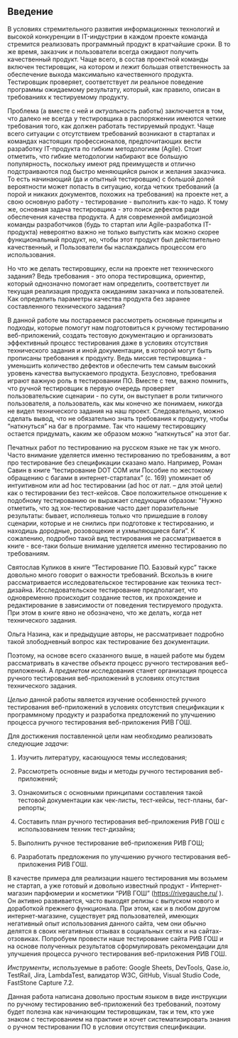 ## Введение 

В условиях стремительного развития информационных технологий и высокой конкуренции в IT-индустрии в каждом проекте команда стремится реализовать программный продукт в кратчайшие сроки. В то же время, заказчик и пользователи всегда ожидают получить качественный продукт. Чаще всего, в состав проектной команды включен тестировщик, на котором и лежит большая ответственность за обеспечение выхода максимально качественного продукта. Тестировщик проверяет, соответствует ли реальное поведение программы ожидаемому результату, который, как правило, описан в требованиях к тестируемому продукту. 

Проблема (а вместе с ней и *актуальность* работы) заключается в том, что далеко не всегда у тестировщика в распоряжении имеются четкие требования того, как должен работать тестируемый продукт. Чаще всего ситуации с отсутствием требований возникают в стартапах и командах настоящих профессионалов, предпочитающих вести разработку IT-продукта по гибким методологиям (Agile). Стоит отметить, что гибкие методологии набирают все большую популярность, поскольку имеют ряд преимуществ и отлично подстраиваются под быстро меняющийся рынок и желания заказчика. То есть начинающий (да и опытный тестировщик) с большой долей вероятности может попасть в ситуацию, когда четких требований (а порой и никаких документов, похожих на требования) на проекте нет, а свою основную работу - тестирование - выполнить как-то надо. К тому же, основная задача тестировщика - это поиск дефектов ради обеспечения качества продукта. А для современной амбициозной команды разработчиков (будь то стартап или Agile-разработка IT-продукта) невероятно важно не только выпустить как можно скорее функциональный продукт, но, чтобы этот продукт был действительно качественный, и Пользователи бы наслаждались процессом его использования.  

Но что же делать тестировщику, если на проекте нет технического задания? Ведь требования - это опора тестировщика, ориентир, который однозначно помогает нам определить, соответствует ли текущая реализация продукта ожиданиям заказчика и пользователей. Как определить параметры качества продукта без заранее составленного технического задания? 

В данной работе мы постараемся рассмотреть основные принципы и подходы, которые помогут нам подготовиться к ручному тестированию веб-приложений, создать тестовую документацию и организовать эффективный процесс тестирования даже в условиях отсутствия технического задания и иной документации, в которой могут быть прописаны требования к продукту. Ведь миссия тестировщика - уменьшить количество дефектов и обеспечить тем самым высокий уровень качества выпускаемого продукта.  Безусловно, требования играют важную роль в тестировании ПО. Вместе с тем, важно помнить, что ручной тестировщик в первую очередь проверяет пользовательские сценарии - по сути, он выступает в роли типичного пользователя, а пользователь, как мы конечно же понимаем, никогда не видел технического задания на наш проект. Следовательно, можно сделать вывод, что не обязательно знать требования к продукту, чтобы “наткнуться” на баг в программе. Так что нашему тестировщику остается придумать, каким же образом можно “наткнуться” на этот баг. 

Печатных работ по тестированию на русском языке не так уж много. Часто внимание уделяется именно тестированию по требованиям, а вот про тестирование без спецификации сказано мало. Например, Роман Савин в книге “teстирование DOT COM или Пособие по жестокому обращению с багами в интернет-стартапах” (с. 169) упоминает об интуитивном или ad hoc тестировании (ad hoc от лат. – для этой цели) как о тестировании без тест-кейсов. Свое положительное отношение к подобному тестированию он выражает следующим образом: "Нужно отметить, что эд хок-тестирование часто дает поразительные результаты: бывает, исполняешь только что пришедшие в голову сценарии, которые и не снились при подготовке к тестированию, и находишь дородные, розовощекие и ухмыляющиеся баги”. К сожалению, подробно такой вид тестирования не рассматривается в книге - все-таки больше внимание уделяется именно тестированию по требованиям.  

Святослав Куликов в книге “Тестирование ПО. Базовый курс” также довольно много говорит о важности требований. Вскользь в книге рассматривается исследовательское тестирование как техника тест-дизайна. Исследовательское тестирование предполагает, что одновременно происходит создание тестов, их прохождение и редактирование в зависимости от поведения тестируемого продукта. При этом в книге явно не обозначено, что же делать, когда нет технического задания. 

Ольга Назина, как и предыдущие авторы, не рассматривает подробно такой злободневный вопрос как тестирование без документации.  

Поэтому, на основе всего сказанного выше, в нашей работе мы будем рассматривать в качестве *объекта* процесс ручного тестирования веб-приложений. А *предметом* исследования станет организация процесса ручного тестирования веб-приложений в условиях отсутствия технического задания. 

*Целью* данной работы является изучение особенностей ручного тестирования веб-приложений в условиях отсутствия спецификации к программному продукту и разработка предложений по улучшению процесса ручного тестирования веб-приложения РИВ ГОШ. 

Для достижения поставленной цели нам необходимо реализовать следующие *задачи*:  

1. Изучить литературу, касающуюся темы исследования;     

2. Рассмотреть основные виды и методы ручного тестирования веб-приложений;  

3. Ознакомиться с основными принципами составления такой тестовой документации как чек-листы, тест-кейсы, тест-планы, баг-репорты;  

4. Составить план ручного тестирования веб-приложения РИВ ГОШ с использованием техник тест-дизайна;    

5. Выполнить ручное тестирование веб-приложения РИВ ГОШ;   

6. Разработать предложения по улучшению ручного тестирования веб-приложения РИВ ГОШ. 

В качестве примера для реализации нашего тестирования мы возьмем не стартап, а уже готовый и довольно известный продукт - Интернет-магазин парфюмерии и косметики “РИВ ГОШ” (https://rivegauche.ru/ ). Он активно развивается, часто выходят релизы с выпуском нового и доработкой прежнего функционала. При этом, как и в любом другом интернет-магазине, существует ряд пользователей, имеющих негативный опыт использования данного сайта, чем они обычно делятся в своих негативных отзывах в социальных сетях и на сайтах-отзовиках. Попробуем провести наше тестирование сайта РИВ ГОШ и на основе полученных результатов сформулировать рекомендации для улучшения процесса ручного тестирования веб-приложения РИВ ГОШ. 

*Инструменты*, используемые в работе: Google Sheets, DevTools, Qase.io, TestRail, Jira, LambdaTest, валидатор W3C, GitHub, Visual Studio Code, FastStone Capture 7.2.

Данная работа написана довольно простым языком в виде инструкции по ручному тестированию веб-приложений без требований, поэтому будет полезна как начинающим тестировщикам, так и тем, кто уже знаком с тестированием на практике и хочет систематизировать знания о ручном тестировании ПО в условии отсутствия спецификации.